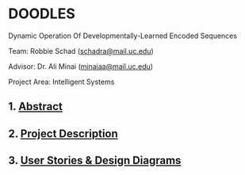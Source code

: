 # DOODLES
Dynamic Operation Of Developmentally-Learned Encoded Sequences

Team: Robbie Schad (schadra@mail.uc.edu)

Advisor: Dr. Ali Minai (minaiaa@mail.uc.edu)

Project Area: Intelligent Systems

## 1. [Abstract](https://github.com/r-schad/DOODLES/blob/main/Project_Description.md#abstract)
## 2. [Project Description](https://github.com/r-schad/DOODLES/blob/main/Project_Description.md)
## 3. [User Stories & Design Diagrams](https://github.com/r-schad/DOODLES/blob/main/User_Stories_and_Design_Diagrams)
